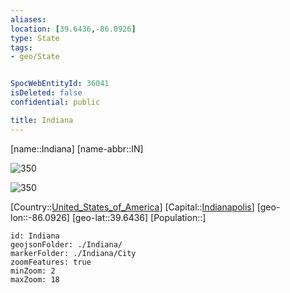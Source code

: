 ```yaml
---
aliases: 
location: [39.6436,-86.0926]
type: State
tags:
- geo/State


SpocWebEntityId: 36041
isDeleted: false
confidential: public

title: Indiana
---
```

[name::Indiana]
[name-abbr::IN]

![350](Coat_of_arms_of_Indiana.svg)

![350](geo/Continent/North-America/United_States_of_America/Indiana/Flag_of_Indiana.svg)

[Country::[United_States_of_America](geo/Continent/North-America/United_States_of_America.md)]
[Capital::[Indianapolis](geo/Continent/North-America/United_States_of_America/Indiana/City/Indianapolis.md)]
[geo-lon::-86.0926]
[geo-lat::39.6436]
[Population::]



```leaflet
id: Indiana
geojsonFolder: ./Indiana/
markerFolder: ./Indiana/City
zoomFeatures: true 
minZoom: 2 
maxZoom: 18
```


